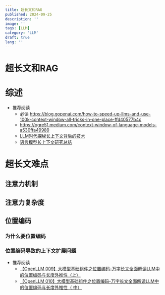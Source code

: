 ```yaml
---
title: 超长文和RAG
published: 2024-09-25
description: ''
image: ''
tags: [LLM]
category: 'LLM'
draft: true 
lang: ''
---
```


# 超长文和RAG

# 综述

- 推荐阅读
  - 必读 <https://blog.gopenai.com/how-to-speed-up-llms-and-use-100k-context-window-all-tricks-in-one-place-ffd40577b4c>
  - <https://ogre51.medium.com/context-window-of-language-models-a530ffa49989>
  - [LLM时代探秘长上下文背后的技术](https://zhuanlan.zhihu.com/p/664931573)
  - [语言模型长上下文研究总结](https://zhuanlan.zhihu.com/p/642087008)

# 超长文难点

## 注意力机制

## 注意力复杂度

## 位置编码

### 为什么要位置编码

### 位置编码导致的上下文扩展问题

- 推荐阅读
  - [【OpenLLM 009】大模型基础组件之位置编码-万字长文全面解读LLM中的位置编码与长度外推性（上）](https://zhuanlan.zhihu.com/p/626828066)
  - [【OpenLLM 010】大模型基础组件之位置编码-万字长文全面解读LLM中的位置编码与长度外推性（ 中）](https://zhuanlan.zhihu.com/p/629015933)
